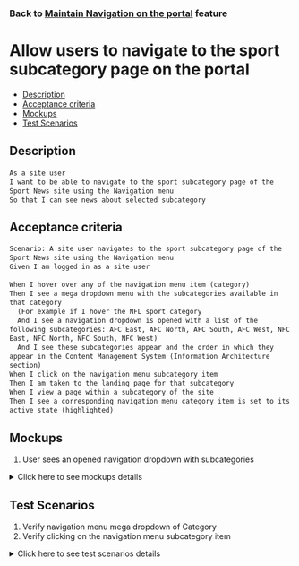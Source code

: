 ### Back to [Maintain Navigation on the portal](../../) feature

# Allow users to navigate to the sport subcategory page on the portal

- [Description](#description)
- [Acceptance criteria](#acceptance-criteria)
- [Mockups](#mockups)
- [Test Scenarios](#test-scenarios)

## Description

    As a site user 
    I want to be able to navigate to the sport subcategory page of the Sport News site using the Navigation menu
    So that I can see news about selected subcategory

## Acceptance criteria

    Scenario: A site user navigates to the sport subcategory page of the Sport News site using the Navigation menu
    Given I am logged in as a site user

    When I hover over any of the navigation menu item (category)
    Then I see a mega dropdown menu with the subcategories available in that category
      (For example if I hover the NFL sport category
      And I see a navigation dropdown is opened with a list of the following subcategories: AFC East, AFC North, AFC South, AFC West, NFC East, NFC North, NFC South, NFC West)
      And I see these subcategories appear and the order in which they appear in the Content Management System (Information Architecture section)
    When I click on the navigation menu subcategory item
    Then I am taken to the landing page for that subcategory
    When I view a page within a subcategory of the site 
    Then I see a corresponding navigation menu category item is set to its active state (highlighted)

## Mockups

1. User sees an opened navigation dropdown with subcategories 

<details>
  <summary>Click here to see mockups details</summary>

**1. User sees an opened navigation dropdown with subcategories:**

![Navigation dropdown with subcategories](/products/sport_news_portal/web_application_features/maintain_navigation/images/navigation_dropdown_with_subcategories.png)

</details>

## Test Scenarios

1. Verify navigation menu mega dropdown of Category
2. Verify clicking on the navigation menu subcategory item

<details>
  <summary>Click here to see test scenarios details</summary>

### **#1. Verify navigation menu mega dropdown of Category**

|#|Steps|Expected Result
------|-------|----------
|1|Go to the sport news site|
|2|Log in the admin account|
|3|Observe main navigation menu|
|4|Hover over the NFL sport category|Navigation menu mega dropdown is opened
|5|Verify the list of subcategories in the NFL sport category|The following subcategories are in the of NFL sport category:<br> - AFC East<br> - AFC North<br> - AFC South<br> - AFC West<br> - NFC East<br> - NFC North<br> - NFC South<br> - NFC West

### **#2. Verify clicking on the navigation menu subcategory item**

|#|Steps|Expected Result
------|-------|----------
|1|Go to the sport news site
|2|Log in the admin account|
|3|Observe main navigation menu|
|4|Сlick on any navigation menu subcategory item|Admin is navigating to the landing page for that subcategory
|5|View a page within a subcategory of the site|The corresponding navigation menu category item is set to its active state (highlighted)

</details>


